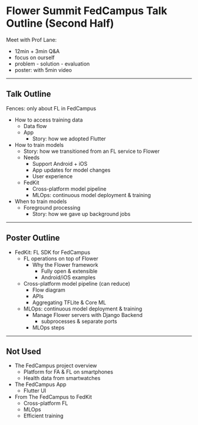 # Flower Summit FedCampus Talk Outline (Second Half)

Meet with Prof Lane:

- 12min + 3min Q&A
- focus on ourself
- problem - solution - evaluation
- poster: with 5min video

---

## Talk Outline

Fences: only about FL in FedCampus

- How to access training data
    - Data flow
    - App
        - Story: how we adopted Flutter
- How to train models
    - Story: how we transitioned from an FL service to Flower
    - Needs
        - Support Android + iOS
        - App updates for model changes
        - User experience
    - FedKit
        - Cross-platform model pipeline
        - MLOps: continuous model deployment & training
- When to train models
    - Foreground processing
        - Story: how we gave up background jobs

---

## Poster Outline

- FedKit: FL SDK for FedCampus
    - FL operations on top of Flower
        - Why the Flower framework
            - Fully open & extensible
            - Android/iOS examples
    - Cross-platform model pipeline (can reduce)
        - Flow diagram
        - APIs
        - Aggregating TFLite & Core ML
    - MLOps: continuous model deployment & training
        - Manage Flower servers with Django Backend
            - subprocesses & separate ports
        - MLOps steps

---

## Not Used

- The FedCampus project overview
    - Platform for FA & FL on smartphones
    - Health data from smartwatches
- The FedCampus App
    - Flutter UI
- From The FedCampus to FedKit
    - Cross-platform FL
    - MLOps
    - Efficient training
